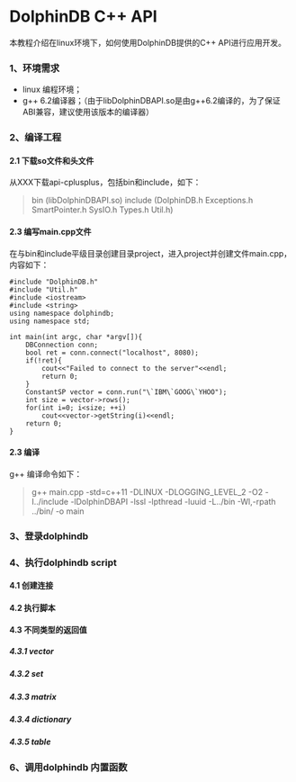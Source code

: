 # DolphinDB C++ API
本教程介绍在linux环境下，如何使用DolphinDB提供的C++ API进行应用开发。
### 1、环境需求
* linux 编程环境；  
* g++ 6.2编译器；（由于libDolphinDBAPI.so是由g++6.2编译的，为了保证ABI兼容，建议使用该版本的编译器）
 
### 2、编译工程
#### 2.1 下载so文件和头文件
从XXX下载api-cplusplus，包括bin和include，如下：
> bin (libDolphinDBAPI.so)
  include (DolphinDB.h  Exceptions.h  SmartPointer.h  SysIO.h  Types.h  Util.h)
#### 2.3 编写main.cpp文件
在与bin和include平级目录创建目录project，进入project并创建文件main.cpp，内容如下：
```
#include "DolphinDB.h"
#include "Util.h"
#include <iostream>
#include <string>
using namespace dolphindb;
using namespace std;

int main(int argc, char *argv[]){
    DBConnection conn;
    bool ret = conn.connect("localhost", 8080);
    if(!ret){
        cout<<"Failed to connect to the server"<<endl;
        return 0;
    }
    ConstantSP vector = conn.run("\`IBM\`GOOG\`YHOO");
    int size = vector->rows();
    for(int i=0; i<size; ++i)
        cout<<vector->getString(i)<<endl;
    return 0;
}
```
#### 2.3 编译
g++ 编译命令如下：
> g++ main.cpp -std=c++11 -DLINUX -DLOGGING_LEVEL_2 -O2 -I../include -lDolphinDBAPI -lssl  -lpthread -luuid -L../bin  -Wl,-rpath ../bin/ -o main

### 3、登录dolphindb


### 4、执行dolphindb script
#### 4.1 创建连接
#### 4.2 执行脚本
#### 4.3 不同类型的返回值
##### 4.3.1 vector
##### 4.3.2 set
##### 4.3.3 matrix
##### 4.3.4 dictionary
##### 4.3.5 table

### 6、调用dolphindb 内置函数











 
